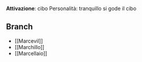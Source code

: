 **Attivazione**: cibo
Personalità: tranquillo si gode il cibo

## Branch
- [[Marcevil]]
- [[Marchillo]]
- [[Marcellaio]]
